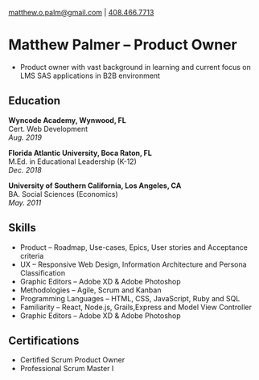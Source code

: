 [matthew.o.palm@gmail.com](mailto:matthew.o.palm@gmail.com) | 
[408.466.7713](tel:4084667713)

# Matthew Palmer &ndash; Product Owner

- Product owner with vast background in learning and current focus on LMS SAS applications in B2B environment

## Education
**Wyncode Academy, Wynwood, FL**  
Cert. Web Development  
*Aug. 2019*  

**Florida Atlantic University, Boca Raton, FL**  
M.Ed. in Educational Leadership (K-12)   
*Dec. 2018*  

**University of Southern California, Los Angeles, CA**  
BA. Social Sciences (Economics)   
*May. 2011*  

## Skills
- Product &ndash; Roadmap, Use-cases, Epics, User stories and Acceptance criteria
- UX &ndash; Responsive Web Design, Information Architecture and Persona Classification
- Graphic Editors &ndash; Adobe XD & Adobe Photoshop
- Methodologies &ndash; Agile, Scrum and Kanban
- Programming Languages &ndash; HTML, CSS, JavaScript, Ruby and SQL
- Familiarity &ndash; React, Node.js, Grails,Express and Model View Controller
- Graphic Editors &ndash; Adobe XD & Adobe Photoshop

## Certifications
- Certified Scrum Product Owner
- Professional Scrum Master I

